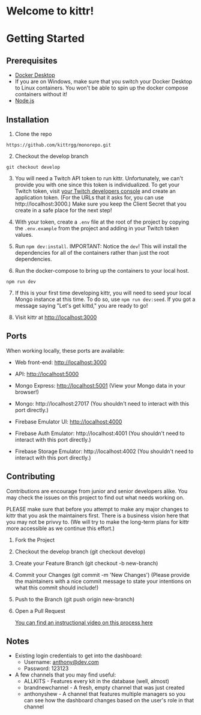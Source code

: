 # Welcome to kittr!

# Getting Started

## Prerequisites

- [Docker Desktop](https://www.docker.com/products/docker-desktop)
- If you are on Windows, make sure that you switch your Docker Desktop to Linux containers. You won't be able to spin up the docker compose containers without it!
- [Node.js](https://nodejs.org/en/download/)

## Installation

1. Clone the repo

```
https://github.com/kittrgg/monorepo.git
```

2. Checkout the develop branch

```
git checkout develop
```

3. You will need a Twitch API token to run kittr. Unfortunately, we can't provide you with one since this token is individualized. To get your Twitch token, visit [your Twitch developers console](https://dev.twitch.tv/console/apps) and create an application token. (For the URLs that it asks for, you can use http://localhost:3000.) Make sure you keep the Client Secret that you create in a safe place for the next step!

4. With your token, create a `.env` file at the root of the project by copying the `.env.example` from the project and adding in your Twitch token values.

5. Run `npm dev:install`. IMPORTANT: Notice the `dev`! This will install the dependencies for all of the containers rather than just the root dependencies.

6. Run the docker-compose to bring up the containers to your local host.

```
npm run dev
```

7. If this is your first time developing kittr, you will need to seed your local Mongo instance at this time. To do so, use `npm run dev:seed`. If you got a message saying "Let's get kittd," you are ready to go!

8. Visit kittr at [http://localhost:3000](http://localhost:3000)

## Ports

When working locally, these ports are available:

- Web front-end: [http://localhost:3000](http://localhost:3000)
- API: [http://localhost:5000](http://localhost:5000)
- Mongo Express: [http://localhost:5001](http://localhost:5001) (View your Mongo data in your browser!)
- Mongo: http://localhost:27017 (You shouldn't need to interact with this port directly.)

- Firebase Emulator UI: [http://localhost:4000](http://localhost:4000)
- Firebase Auth Emulator: http://localhost:4001 (You shouldn't need to interact with this port directly.)
- Firebase Storage Emulator: http://localhost:4002 (You shouldn't need to interact with this port directly.)

## Contributing

Contributions are encourage from junior and senior developers alike. You may check the issues on this project to find out what needs working on.

PLEASE make sure that before you attempt to make any major changes to kittr that you ask the maintainers first. There is a business vision here that you may not be privvy to. (We will try to make the long-term plans for kittr more accessible as we continue this effort.)

1. Fork the Project
2. Checkout the develop branch (git checkout develop)
3. Create your Feature Branch (git checkout -b new-branch)
4. Commit your Changes (git commit -m 'New Changes') (Please provide the maintainers with a nice commit message to state your intentions on what this commit should include!)
5. Push to the Branch (git push origin new-branch)
6. Open a Pull Request

   [You can find an instructional video on this process here](https://www.youtube.com/watch?v=T9VylI5C0G8&t=32s)

## Notes

- Existing login credentials to get into the dashboard:
  - Username: anthony@dev.com
  - Password: 123123
- A few channels that you may find useful:
  - ALLKITS - Features every kit in the database (well, almost)
  - brandnewchannel - A fresh, empty channel that was just created
  - anthonyshew - A channel that features multiple managers so you can see how the dashboard changes based on the user's role in that channel
